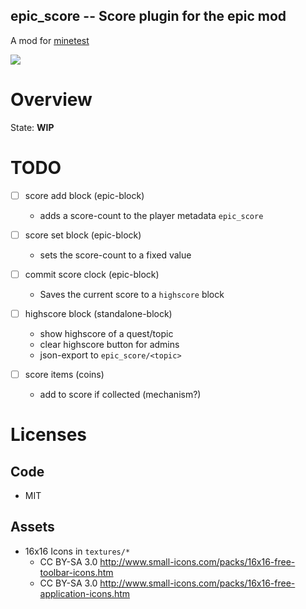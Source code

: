 
epic_score -- Score plugin for the epic mod
-----------------


A mod for [minetest](http://www.minetest.net)

![](https://github.com/damocles-minetest/epic_score/workflows/luacheck/badge.svg)

# Overview

State: **WIP**

# TODO

* [ ] score add block (epic-block)
  * adds a score-count to the player metadata `epic_score`

* [ ] score set block (epic-block)
  * sets the score-count to a fixed value

* [ ] commit score clock (epic-block)
  * Saves the current score to a `highscore` block

* [ ] highscore block (standalone-block)
  * show highscore of a quest/topic
  * clear highscore button for admins
  * json-export to `epic_score/<topic>`

* [ ] score items (coins)
  * add to score if collected (mechanism?)

# Licenses

## Code

* MIT

## Assets

* 16x16 Icons in `textures/*`
  * CC BY-SA 3.0 http://www.small-icons.com/packs/16x16-free-toolbar-icons.htm
  * CC BY-SA 3.0 http://www.small-icons.com/packs/16x16-free-application-icons.htm

